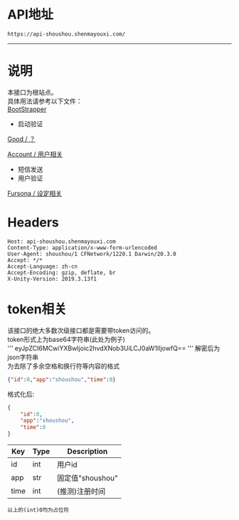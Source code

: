 # API地址

    https://api-shoushou.shenmayouxi.com/  

-----
# 说明
本接口为根站点。  
具体用法请参考以下文件：  
[BootStrapper](bootstrapper.md)  
- 启动验证

[Good / ？](good.md)  

[Account / 用户相关](account.md)  
- 短信发送
- 用户验证

[Fursona / 设定相关](fursona.md)  


# Headers
```
Host: api-shoushou.shenmayouxi.com
Content-Type: application/x-www-form-urlencoded
User-Agent: shoushou/1 CFNetwork/1220.1 Darwin/20.3.0
Accept: */*
Accept-Language: zh-cn
Accept-Encoding: gzip, deflate, br
X-Unity-Version: 2019.3.13f1
```

# token相关
该接口的绝大多数次级接口都是需要带token访问的。  
token形式上为base64字符串(此处为例子)  
'''
eyJpZCI6MCwiYXBwIjoic2hvdXNob3UiLCJ0aW1lIjowfQ==
'''
解密后为json字符串  
为去除了多余空格和换行符等内容的格式  
```json
{"id":0,"app":"shoushou","time":0}
```
格式化后:  
```json
{
    "id":0,
    "app":"shoushou",
    "time":0
}
```
| Key | Type | Description |
| --- | ---- | ----------- |
| id  | int  | 用户id      |
| app | str  | 固定值"shoushou" |
| time | int | (推测)注册时间 |

    以上的(int)0均为占位符

